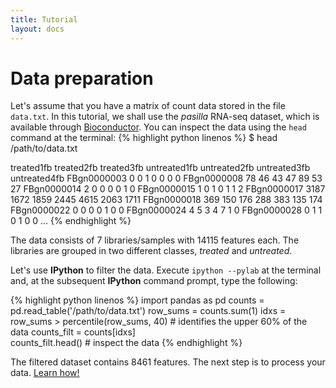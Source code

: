 ```yaml
---
title: Tutorial
layout: docs
---
```


Data preparation
================

Let's assume that you have a matrix of count data stored in the file `data.txt`. In this tutorial, we 
shall use the *pasilla* RNA-seq dataset, which is available through 
<a href="http://www.bioconductor.org/packages/release/data/experiment/html/pasilla.html" target="_blank">Bioconductor</a>. 
You can inspect the data using the `head` command at the terminal:
{% highlight python linenos %}
$ head /path/to/data.txt

treated1fb      treated2fb      treated3fb      untreated1fb    untreated2fb    untreated3fb    untreated4fb
FBgn0000003     0       0       1       0       0       0       0
FBgn0000008     78      46      43      47      89      53      27
FBgn0000014     2       0       0       0       0       1       0
FBgn0000015     1       0       1       0       1       1       2
FBgn0000017     3187    1672    1859    2445    4615    2063    1711
FBgn0000018     369     150     176     288     383     135     174
FBgn0000022     0       0       0       0       1       0       0
FBgn0000024     4       5       3       4       7       1       0
FBgn0000028     0       1       1       0       1       0       0
...
{% endhighlight %}

The data consists of 7 libraries/samples with 14115 features each. The libraries are grouped in two different 
classes, *treated* and *untreated*. 

Let's use **IPython** to filter the data. Execute `ipython --pylab` at the terminal and, at the subsequent
**IPython** command prompt, type the following:

{% highlight python linenos %}
import pandas as pd
counts = pd.read_table('/path/to/data.txt')
row_sums = counts.sum(1)
idxs = row_sums > percentile(row_sums, 40)   # identifies the upper 60% of the data
counts_filt = counts[idxs]  
counts_filt.head()    # inspect the data
{% endhighlight %}

The filtered dataset contains 8461 features. The next step is to process your data. 
<a href="{{ site.baseurl }}{{ site.data.nav.docs.tut.processing.url }}">Learn how!</a>

